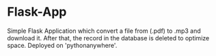# Flask-App
Simple Flask Application which convert a file from (.pdf) to .mp3 and download it. After that, the record in the database is deleted to optimize space. Deployed on 'pythonanywhere'. 
